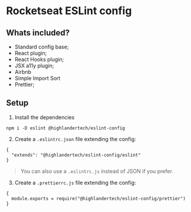 # Rocketseat ESLint config

## Whats included?

- Standard config base;
- React plugin;
- React Hooks plugin;
- JSX a11y plugin;
- Airbnb
- Simple Import Sort
- Prettier;

## Setup

1. Install the dependencies
```
npm i -D eslint @highlandertech/eslint-config
```

2. Create a `.eslintrc.json` file extending the config:
```
{
  "extends": "@highlandertech/eslint-config/eslint"
}
```
> You can also use a `.eslintrc.js` instead of JSON if you prefer.

3. Create a `.prettierrc.js` file extending the config:
```
{
  module.exports = require("@highlandertech/eslint-config/prettier")
}
```